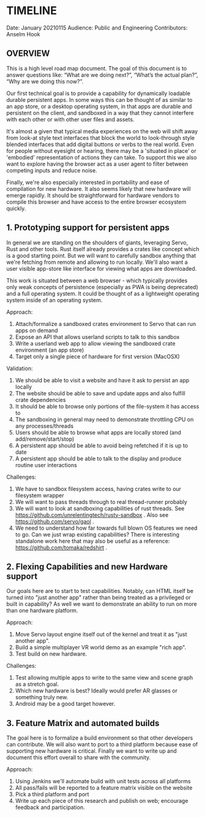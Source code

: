 # TIMELINE

Date: January 20210115
Audience: Public and Engineering
Contributors: Anselm Hook

## OVERVIEW

This is a high level road map document. The goal of this document is to answer questions like: “What are we doing next?”, “What’s the actual plan?”, “Why are we doing this now?”.

Our first technical goal is to provide a capability for dynamically loadable durable persistent apps. In some ways this can be thought of as similar to an app store, or a desktop operating system, in that apps are durable
and persistent on the client, and sandboxed in a way that they cannot interfere with each other or with other user files and assets.

It's almost a given that typical media experiences on the web will shift away from look-at style text interfaces that block the world to look-through style blended interfaces that add digital buttons or verbs to the real world.
Even for people without eyesight or hearing, there may be a 'situated in place' or 'embodied' representation of actions they can take.
To support this we also want to explore having the browser act as a user agent to filter between competing inputs and reduce noise.

Finally, we're also especially interested in portability and ease of compilation for new hardware. It also seems likely that new hardware will emerge rapidly. It should be straightforward for hardware vendors to compile this browser and have access to the entire browser ecosystem quickly.

## 1. Prototyping support for persistent apps

In general we are standing on the shoulders of giants, leveraging Servo, Rust and other tools. Rust itself already provides a crates like concept which is a good starting point. But we will want to carefully sandbox anything that we're fetching from remote and allowing to run locally. We'll also want a user visible app-store like interface for viewing what apps are downloaded.

This work is situated between a web browser - which typically provides only weak concepts of persistence (especially as PWA is being deprecated) and a full operating system. It could be thought of as a lightweight operating system inside of an operating system.

Approach:

1. Attach/formalize a sandboxed crates environment to Servo that can run apps on demand
2. Expose an API that allows userland scripts to talk to this sandbox
3. Write a userland web app to allow viewing the sandboxed crate environment (an app store)
4. Target only a single piece of hardware for first version (MacOSX)

Validation:

1. We should be able to visit a website and have it ask to persist an app locally
2. The website should be able to save and update apps and also fulfill crate dependencies
3. It should be able to browse only portions of the file-system it has access to
4. The sandboxing in general may need to demonstrate throttling CPU on any processes/threads
5. Users should be able to browse what apps are locally stored (and add/remove/start/stop)
6. A persistent app should be able to avoid being refetched if it is up to date
7. A persistent app should be able to talk to the display and produce routine user interactions

Challenges:

1. We have to sandbox filesystem access, having crates write to our filesystem wrapper
2. We will want to pass threads through to real thread-runner probably
3. We will want to look at sandboxing capabilities of rust threads. See https://github.com/unrelentingtech/rusty-sandbox . Also see https://github.com/servo/gaol .
4. We need to understand how far towards full blown OS features we need to go. Can we just wrap existing capabilities? There is interesting standalone work here that may also be useful as a reference: https://github.com/tomaka/redshirt .

## 2. Flexing Capabilities and new Hardware support

Our goals here are to start to test capabilities. Notably, can HTML itself be turned into "just another app" rather than being treated as a privileged or built in capability? As well we want to demonstrate an ability to run on more than one hardware platform.

Approach:

1. Move Servo layout engine itself out of the kernel and treat it as "just another app".
2. Build a simple multiplayer VR world demo as an example "rich app".
3. Test build on new hardware.

Challenges:

1. Test allowing multiple apps to write to the same view and scene graph as a stretch goal.
2. Which new hardware is best? Ideally would prefer AR glasses or something truly new.
3. Android may be a good target however.

## 3. Feature Matrix and automated builds

The goal here is to formalize a build environment so that other developers can contribute. We will also want to port to a third platform because ease of supporting new hardware is critical. Finally we want to write up and document this effort overall to share with the community.

Approach:

1. Using Jenkins we'll automate build with unit tests across all platforms
2. All pass/fails will be reported to a feature matrix visible on the website
3. Pick a third platform and port
4. Write up each piece of this research and publish on web; encourage feedback and participation.
